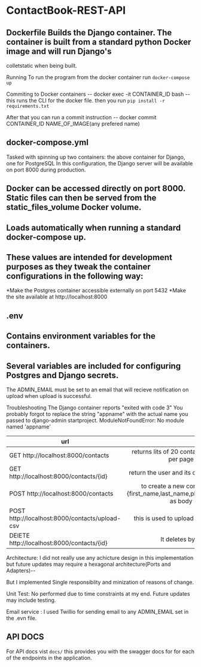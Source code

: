 # ContactBook-REST-API
Dockerfile
Builds the Django container. The container is built from a standard python Docker image and will run Django's
--

colletstatic when being built.

Running
To run the program from the docker container
run ` docker-compose up `

Commiting to Docker containers 
-- docker exec  -it CONTAINER_ID   bash -- this runs the CLI for the docker file. then you run `pip install -r requirements.txt`

After that you can run a commit instruction 
-- docker commit  CONTAINER_ID  NAME_OF_IMAGE(any prefered name)    

docker-compose.yml
--

Tasked with spinning up two containers: the above container for Django, one for PostgreSQL 
In this configuration, the Django server will be available on port 8000 during production.

Docker can be accessed directly on port 8000. Static files can then be served from the static_files_volume Docker volume.
--

Loads automatically when running a standard docker-compose up. 
--

These values are intended for development purposes as they tweak the container configurations in the following way:
--

*Make the Postgres container accessible externally on port 5432
*Make the site available  at http://localhost:8000


.env
--

Contains environment variables for the containers. 
--

Several variables are included for configuring Postgres and Django secrets.
--

The ADMIN_EMAIL must be set to an email that will recieve notification on upload when upload is successful.

Troubleshooting
The Django container reports "exited with code 3"
You probably forgot to replace the string "appname" with the actual name you passed to django-admin startproject. 
ModuleNotFoundError: No module named 'appname'


| url        |               |          |
| ------------- |:-------------:| -----:|
| GET  http://localhost:8000/contacts     | returns lits of 20 contacts in the db per page |  |
| GET http://localhost:8000/contacts/{id} | return the user and its contacts via id 
| POST http://localhost:8000/contacts     | to create a new contact with {first_name,last_name,phone_number}  as body      |    |
| POST http://localhost:8000/contacts/upload-csv     | this is used to upload the csv-file
| DElETE http://localhost:8000/contacts/{id}   | It  deletes by id   |   |

Architecture:
I did not really use any achicture design in this implementation but future updates may require a hexagonal architecture(Ports and Adapters)--

But I implemented Single responsiblity and minization of reasons of change.

Unit Test:
No performed due to time constraints at my end. Future updates may include testing.

Email service : 
I used Twillio for sending email to any ADMIN_EMAIL set in the .evn file.


API DOCS
--

For API docs vist `docs/` this provides you with the swagger docs for for each of the endpoints in the application.
